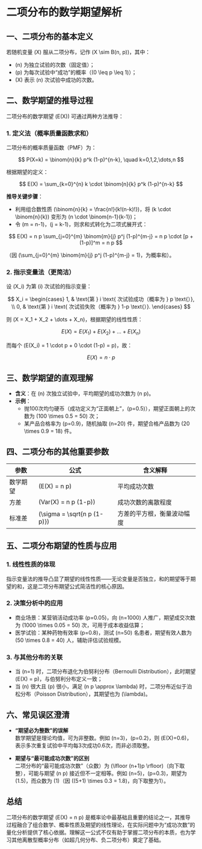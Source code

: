 
# 二项分布的数学期望解析

## 一、二项分布的基本定义

若随机变量 \(X\) 服从二项分布，记作 \(X \sim B(n, p)\)，其中：
- \(n\) 为独立试验的次数（固定值）；
- \(p\) 为每次试验中“成功”的概率（\(0 \leq p \leq 1\)）；
- \(X\) 表示 \(n\) 次试验中成功的次数。

## 二、数学期望的推导过程

二项分布的数学期望 \(E(X)\) 可通过两种方法推导：

### 1. 定义法（概率质量函数求和）

二项分布的概率质量函数（PMF）为：

$$
P(X=k) = \binom{n}{k} p^k (1-p)^{n-k}, \quad k=0,1,2,\dots,n
$$

根据期望的定义：

$$
E(X) = \sum_{k=0}^{n} k \cdot \binom{n}{k} p^k (1-p)^{n-k}
$$

**推导关键步骤**：  
- 利用组合数性质 \(\binom{n}{k} = \frac{n!}{k!(n-k)!}\)，将 \(k \cdot \binom{n}{k}\) 变形为 \(n \cdot \binom{n-1}{k-1}\)；  
- 令 \(m = n-1\)，\(j = k-1\)，则求和式转化为二项式展开式：

$$
E(X) = n p \sum_{j=0}^{m} \binom{m}{j} p^j (1-p)^{m-j} = n p \cdot [p + (1-p)]^m = n p
$$

（因 \(\sum_{j=0}^{m} \binom{m}{j} p^j (1-p)^{m-j} = 1\)，为概率和）。

### 2. 指示变量法（更简洁）

设 \(X_i\) 为第 \(i\) 次试验的指示变量：

$$
X_i = 
\begin{cases} 
1, & \text{第 } i \text{ 次试验成功（概率为 } p \text{）}, \\
0, & \text{第 } i \text{ 次试验失败（概率为 } 1-p \text{）}.
\end{cases}
$$

则 \(X = X_1 + X_2 + \dots + X_n\)，根据期望的线性性质：

$$
E(X) = E(X_1) + E(X_2) + \dots + E(X_n)
$$

而每个 \(E(X_i) = 1 \cdot p + 0 \cdot (1-p) = p\)，故：

$$
E(X) = n \cdot p
$$

## 三、数学期望的直观理解

- **含义**：在 \(n\) 次独立试验中，平均期望的成功次数为 \(n p\)。  
- **示例**：  
  - 抛100次均匀硬币（成功定义为“正面朝上”，\(p=0.5\)），期望正面朝上的次数为 \(100 \times 0.5 = 50\) 次；  
  - 某产品合格率为 \(p=0.9\)，随机抽取 \(n=20\) 件，期望合格产品数为 \(20 \times 0.9 = 18\) 件。

## 四、二项分布的其他重要参数

| 参数         | 公式               | 含义解释                     |
|--------------|--------------------|------------------------------|
| 数学期望     | \(E(X) = n p\)     | 平均成功次数                 |
| 方差         | \(Var(X) = n p (1-p)\) | 成功次数的离散程度           |
| 标准差       | \(\sigma = \sqrt{n p (1-p)}\) | 方差的平方根，衡量波动幅度   |

## 五、二项分布期望的性质与应用

### 1. 线性性质的体现  
指示变量法的推导凸显了期望的线性性质——无论变量是否独立，和的期望等于期望的和，这是二项分布期望公式简洁性的核心原因。

### 2. 决策分析中的应用  
- 商业场景：某营销活动成功率 \(p=0.05\)，向 \(n=1000\) 人推广，期望成交次数为 \(1000 \times 0.05 = 50\) 次，可用于成本收益估算；  
- 医学试验：某种药物有效率 \(p=0.8\)，测试 \(n=50\) 名患者，期望有效人数为 \(50 \times 0.8 = 40\) 人，辅助评估试验规模。

### 3. 与其他分布的关联  
- 当 \(n=1\) 时，二项分布退化为伯努利分布（Bernoulli Distribution），此时期望 \(E(X) = p\)，与伯努利分布定义一致；  
- 当 \(n\) 很大且 \(p\) 很小，满足 \(n p \approx \lambda\) 时，二项分布近似于泊松分布（Poisson Distribution），其期望也为 \(\lambda\)。

## 六、常见误区澄清

- **“期望必为整数”的误解**  
  数学期望是理论均值，可为非整数。例如 \(n=3\)，\(p=0.2\)，则 \(E(X)=0.6\)，表示多次重复试验中平均每3次成功0.6次，而非必须取整。

- **期望与“最可能成功次数”的区别**  
  二项分布的“最可能成功次数”（众数）为 \(\lfloor (n+1)p \rfloor\)（向下取整），可能与期望 \(n p\) 接近但不一定相等。例如 \(n=5\)，\(p=0.3\)，期望为 \(1.5\)，而众数为 \(1\)（因 \((5+1) \times 0.3 = 1.8\)，向下取整为1）。

## 总结

二项分布的数学期望 \(E(X) = n p\) 是概率论中最基础且重要的结论之一，其推导过程融合了组合数学、概率性质及期望的线性理论，在实际问题中为“成功次数”的量化分析提供了核心依据。理解这一公式不仅有助于掌握二项分布的本质，也为学习其他离散型概率分布（如超几何分布、负二项分布）奠定了基础。
